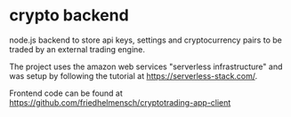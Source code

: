 # crypto backend 
node.js backend to store api keys, settings and cryptocurrency pairs to be traded by an external trading engine.

The project uses the amazon web services "serverless infrastructure" and was setup by following the tutorial at https://serverless-stack.com/.

Frontend code can be found at https://github.com/friedhelmensch/cryptotrading-app-client
